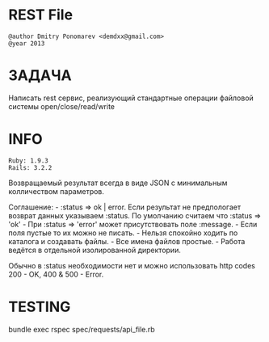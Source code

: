 REST File
=========

    @author Dmitry Ponomarev <demdxx@gmail.com>
    @year 2013

# ЗАДАЧА

Написать rest сервис, реализующий стандартные операции файловой системы open/close/read/write

# INFO

    Ruby: 1.9.3
    Rails: 3.2.2

Возвращаемый результат всегда в виде JSON с минимальным колличеством параметров.

Соглашение:
    - :status => ok | error. Если результат не предпологает возврат данных указываем :status. По умолчанию считаем что :status => 'ok'
    - При :status => 'error' может присутствовать поле :message.
    - Если поля пустые то их можно не писать.
    - Нельзя спокойно ходить по каталога и создавать файлы.
    - Все имена файлов простые.
    - Работа ведётся в отдельной изолированной директории.

Обычно в :status необходимости нет и можно использовать http codes 200 - OK, 400 & 500 - Error.

# TESTING

bundle exec rspec spec/requests/api_file.rb
